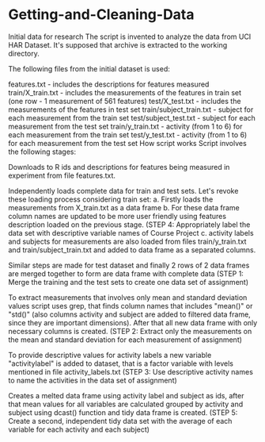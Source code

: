 # Getting-and-Cleaning-Data

Initial data for research The script is invented to analyze the data from UCI HAR Dataset. It's supposed that archive is extracted to the working directory.

The following files from the initial dataset is used:

features.txt - includes the descriptions for features measured train/X_train.txt - includes the measurements of the features in train set (one row - 1 measurement of 561 features) test/X_test.txt - includes the measurements of the features in test set train/subject_train.txt - subject for each measurement from the train set test/subject_test.txt - subject for each measurement from the test set train/y_train.txt - activity (from 1 to 6) for each measurement from the train set test/y_test.txt - activity (from 1 to 6) for each measurement from the test set How script works Script involves the following stages:

Downloads to R ids and descriptions for features being measured in experiment from file features.txt.

Independently loads complete data for train and test sets. Let's revoke these loading process considering train set: a. Firstly loads the measurements from X_train.txt as a data frame b. For these data frame column names are updated to be more user friendly using features description loaded on the previous stage. (STEP 4: Appropriately label the data set with descriptive variable names of Course Project c. activity labels and subjects for measurements are also loaded from files train/y_train.txt and train/subject_train.txt and added to data frame as a separated columns.

Similar steps are made for test dataset and finally 2 rows of 2 data frames are merged together to form are data frame with complete data (STEP 1: Merge the training and the test sets to create one data set of assignment)

To extract measurements that involves only mean and standard deviation values script uses grep, that finds column names that includes "mean()" or "std()" (also columns activity and subject are added to filtered data frame, since they are important dimensions). After that all new data frame with only necessary columns is created. (STEP 2: Extract only the measurements on the mean and standard deviation for each measurement of assignment)

To provide descriptive values for activity labels a new variable "activitylabel" is added to dataset, that is a factor variable with levels mentioned in file activity_labels.txt (STEP 3: Use descriptive activity names to name the activities in the data set of assignment)

Creates a melted data frame using activity label and subject as ids, after that mean values for all variables are calculated grouped by activity and subject using dcast() function and tidy data frame is created. (STEP 5: Create a second, independent tidy data set with the average of each variable for each activity and each subject)
